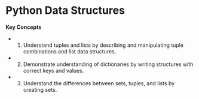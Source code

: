 # Python Data Structures
**Key Concepts** 
* 1) Understand tuples and lists by describing and manipulating tuple combinations and list data structures.
* 2) Demonstrate understanding of dictionaries by writing structures with correct keys and values.
* 3) Understand the differences between sets, tuples, and lists by creating sets.
